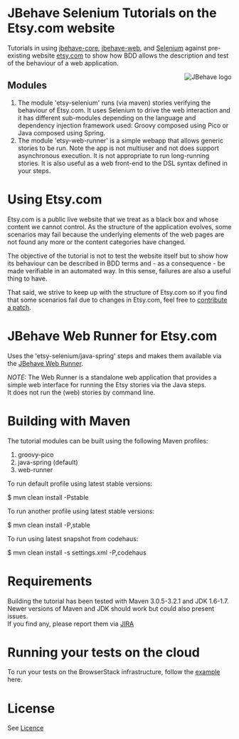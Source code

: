 # JBehave Selenium Tutorials on the Etsy.com website

Tutorials in using [jbehave-core](http://github.com/jbehave/jbehave-core), [jbehave-web](http://github.com/jbehave/jbehave-web), and [Selenium](http://seleniumhq.org/) 
against pre-existing website [etsy.com](http://etsy.com) to show how BDD allows the description and test of the behaviour of a web application. 

<img src="http://jbehave.org/reference/preview/images/jbehave-logo.png" alt="JBehave logo" align="right" />

## Modules

1. The module 'etsy-selenium' runs (via maven) stories verifying the behaviour of Etsy.com.  It uses Selenium to drive the web interaction and it has different sub-modules 
depending on the language and dependency injection framework used:  Groovy composed using Pico or Java composed using Spring. 
2. The module 'etsy-web-runner' is a simple webapp that allows generic stories to be run.  Note the app is not multiuser and not does support asynchronous 
execution.   It is not appropriate to run long-running stories.  It is also useful as a web front-end to the DSL syntax defined in your steps.

# Using Etsy.com

Etsy.com is a public live website that we treat as a black box and whose content we cannot control.  As the structure of the application evolves, 
some scenarios may fail because the underlying elements of the web pages are not found any more or the content categories have changed.

The objective of the tutorial is not to test the website itself but to show how its behaviour can be described in BDD terms and - as a consequence - 
be made verifiable in an automated way.  In this sense, failures are also a useful thing to have.   

That said, we strive to keep up with the structure of Etsy.com so if you find that some scenarios fail due to changes in Etsy.com, feel free to 
[contribute a patch](http://jbehave.org/how-to-contribute.html).

# JBehave Web Runner for Etsy.com

Uses the 'etsy-selenium/java-spring' steps and makes them available via the [JBehave Web Runner](http://jbehave.org/reference/web/stable/using-web-runner.html).

*NOTE:*  The Web Runner is a standalone web application that provides a simple web interface for running the Etsy stories via the Java steps.   
It does not run the (web) stories by command line.
 
# Building with Maven 

The tutorial modules can be built using the following Maven profiles: 

1. groovy-pico
2. java-spring (default)
3. web-runner

To run default profile using latest stable versions:

$ mvn clean install -Pstable

To run another profile using latest stable versions:

$ mvn clean install -P<profile>,stable

To run using latest snapshot from codehaus: 

$ mvn clean install -s settings.xml -P<profile>,codehaus

# Requirements 

Building the tutorial has been tested with Maven 3.0.5-3.2.1 and JDK 1.6-1.7.   Newer versions of Maven and JDK should work but could also present issues.  
If you find any, please report them via [JIRA](http://jbehave.org/reference/stable/issue-tracking.html)

# Running your tests on the cloud

To run your tests on the BrowserStack infrastructure, follow the [example](https://github.com/browserstack/jbehave-browserstack) here.

# License

See [Licence](http://jbehave.org/license.html)
